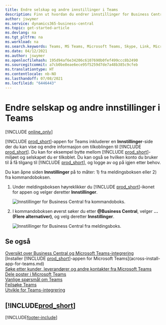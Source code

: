 ```yaml
---
title: Endre selskap og andre innstillinger i Teams
description: Finn ut hvordan du endrer innstillinger for Business Central-tilkobling fra Microsoft Teams.
author: jswymer
ms.service: dynamics365-business-central
ms.topic: get-started-article
ms.devlang: na
ms.tgt_pltfrm: na
ms.workload: na
ms.search.keywords: Teams, MS Teams, Microsoft Teams, Skype, Link, Microsoft 365, settings, search
ms.date: 04/12/2021
ms.author: jswymer
ms.openlocfilehash: 195d94af6e34206c6107690b0fef499ccc8b2490
ms.sourcegitcommit: a7cb0be8eae6ece95f5259d7de7a48b385c9cfeb
ms.translationtype: HT
ms.contentlocale: nb-NO
ms.lasthandoff: 07/08/2021
ms.locfileid: "6446443"
---
```

# <a name="changing-company-and-other-settings-in-teams"></a>Endre selskap og andre innstillinger i Teams

[!INCLUDE [online_only](includes/online_only.md)]

[!INCLUDE [prod_short](includes/prod_short.md)]-appen for Teams inkluderer en **Innstillinger**-side der du kan vise og endre informasjon om tilkoblingen til [!INCLUDE [prod_short](includes/prod_short.md)]. Du kan for eksempel bytte mellom [!INCLUDE [prod_short](includes/prod_short.md)]-miljøet og selskapet du er tilkoblet. Du kan også se hvilken konto du bruker til å få tilgang til [!INCLUDE [prod_short](includes/prod_short.md)], og logge av og på igjen etter behov.

Du kan åpne siden **Innstillinger** på to måter: 1) fra meldingsboksen eller 2) fra kommandoboksen.

1. Under meldingsboksen høyreklikker du [!INCLUDE [prod_short](includes/prod_short.md)]-ikonet for appen og velger deretter **Innstillinger**.

    ![Innstillinger for Business Central fra kommandoboks.](media/teams-settings-message-box.png)

2. I kommandoboksen øverst søker du etter **@Business Central**, velger **... (Flere alternativer)**, og velg deretter **Innstillinger**.

   ![Innstillinger for Business Central fra meldingsboks.](media/teams-settings-command-box.png)

## <a name="see-also"></a>Se også

[Oversikt over Business Central og Microsoft Teams-integrering](across-teams-overview.md)  
[Installer [!INCLUDE [prod_short](includes/prod_short.md)]-appen for Microsoft Teams](across-install-app-for-teams.md)  
[Søke etter kunder, leverandører og andre kontakter fra Microsoft Teams](across-search-contacts-teams.md)  
[Dele poster i Microsoft Teams](across-working-with-teams.md)  
[Vanlige spørsmål om Teams](teams-faq.md)  
[Feilsøke Teams](admin-teams-troubleshooting.md)  
[Utvikle for Teams-integrering](/dynamics365/business-central/dev-itpro/developer/devenv-develop-for-teams)  

## [!INCLUDE[prod_short](includes/free_trial_md.md)]  


[!INCLUDE[footer-include](includes/footer-banner.md)]